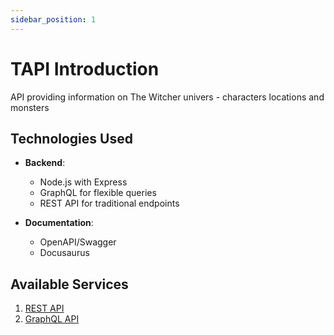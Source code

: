 ```yaml
---
sidebar_position: 1
---
```


# TAPI Introduction

API providing information on The Witcher univers - characters locations and monsters

## Technologies Used

- **Backend**:
  - Node.js with Express
  - GraphQL for flexible queries
  - REST API for traditional endpoints

- **Documentation**:
  - OpenAPI/Swagger
  - Docusaurus
  
## Available Services

1. [REST API](/docs/category/rest-api)
2. [GraphQL API](/docs/category/graphql)